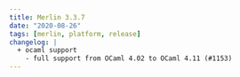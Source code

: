 ```yaml
---
title: Merlin 3.3.7
date: "2020-08-26"
tags: [merlin, platform, release]
changelog: |
  + ocaml support
    - full support from OCaml 4.02 to OCaml 4.11 (#1153)
---
```


